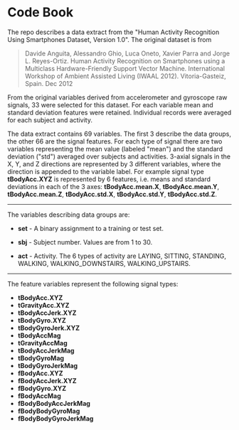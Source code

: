 # Code Book

The repo describes a data extract from the "Human Activity Recognition Using Smartphones Dataset, Version 1.0". The original dataset is from

> Davide Anguita, Alessandro Ghio, Luca Oneto, Xavier Parra and Jorge L. Reyes-Ortiz. Human Activity Recognition on Smartphones using a Multiclass Hardware-Friendly Support Vector Machine. International Workshop of Ambient Assisted Living (IWAAL 2012). Vitoria-Gasteiz, Spain. Dec 2012

From the original variables derived from accelerometer and gyroscope raw signals, 33 were selected for this dataset. For each variable mean and standard deviation features were retained. Individual records were averaged for each subject and activity.

The data extract contains 69 variables. The first 3 describe the data groups, the other 66 are the signal features. For each type of signal there are two variables representing the mean value (labeled "mean") and the standard deviation ("std") averaged over subjects and activities. 3-axial signals in the X, Y, and Z directions are represented by 3 different variables, where the direction is appended to the variable label. For example signal type __tBodyAcc.XYZ__ is represented by 6 features, i.e. means and standard deviations in each of the 3 axes: __tBodyAcc.mean.X__, __tBodyAcc.mean.Y__, __tBodyAcc.mean.Z__, __tBodyAcc.std.X__, __tBodyAcc.std.Y__, __tBodyAcc.std.Z__.

---

The variables describing data groups are:

* __set__ - A binary assignment to a training or test set.

* __sbj__ - Subject number. Values are from 1 to 30.

* __act__ - Activity. The 6 types of activity are LAYING, SITTING, STANDING, WALKING, WALKING\_DOWNSTAIRS, WALKING\_UPSTAIRS.

---

The feature variables represent the following signal types:

* __tBodyAcc.XYZ__
* __tGravityAcc.XYZ__
* __tBodyAccJerk.XYZ__
* __tBodyGyro.XYZ__
* __tBodyGyroJerk.XYZ__
* __tBodyAccMag__
* __tGravityAccMag__
* __tBodyAccJerkMag__
* __tBodyGyroMag__
* __tBodyGyroJerkMag__
* __fBodyAcc.XYZ__
* __fBodyAccJerk.XYZ__
* __fBodyGyro.XYZ__
* __fBodyAccMag__
* __fBodyBodyAccJerkMag__
* __fBodyBodyGyroMag__
* __fBodyBodyGyroJerkMag__

